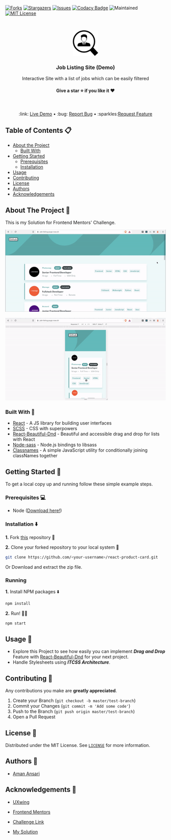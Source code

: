 [![Forks][forks-shield]][forks-url]
[![Stargazers][stars-shield]][stars-url]
[![Issues][issues-shield]][issues-url]
[![Codacy Badge](https://api.codacy.com/project/badge/Grade/e18889a4eda14c14b99db048718e411a)](https://app.codacy.com/manual/aman-atg/Job-Listing-Demo-Site?utm_source=github.com&utm_medium=referral&utm_content=aman-atg/Job-Listing-Demo-Site&utm_campaign=Badge_Grade_Dashboard)
![Maintained](https://img.shields.io/maintenance/yes/2020)
[![MIT License][license-shield]][license-url]

<!-- PROJECT LOGO -->
<br />
<p align="center">
  <a href="https://job-listing-page.now.sh">
    <img src="Readme/logo.png" alt="Logo" width="80" height="80">
  </a>

  <h3 align="center">Job Listing Site (Demo)</h3>

  <p align="center">
  Interactive Site with a list of jobs which can be easily filtered
    <br />
    <h4 align="center">Give a star ⭐ if you like it ❤️  </h4>
    <br/>
    <p align="center"> 
    :link: <a href="https://job-listing-page.now.sh">  Live Demo</a>
    &#8226; 
   :bug: <a href="https://github.com/aman-atg/ Job-Listing-Demo-Site/issues">Report Bug</a>
    &#8226; 
    :sparkles:<a href="https://github.com/aman-atg/Job-Listing-Demo/issues">Request Feature</a></p>
     
  </p>
</p>

<!-- TABLE OF CONTENTS -->

## Table of Contents 📋 

- [About the Project](#about-the-project-eyes)
  - [Built With](#built-with-hammer)
- [Getting Started](#getting-started-)
  - [Prerequisites](#prerequisites-)
  - [Installation](#installation-arrow_down)
- [Usage](#usage-dart)
- [Contributing](#contributing-)
- [License](#license-)
- [Authors](#authors-closed_book)
- [Acknowledgements](#acknowledgements-checkered_flag)

<!-- ABOUT THE PROJECT -->

## About The Project :eyes: 

This is my Solution for Frontend Mentors' Challenge.

<p align="center">

 <img  src="./Readme/github-preview-0.gif"> 
<br >
<br/>
<img src="./Readme/github-preview-1.gif"/>

</p>

### Built With :hammer:

- [React](https://reactjs.com) - A JS library for building user interfaces
- [SCSS](https://sass-lang.com) - CSS with superpowers
- [React-Beautiful-Dnd](https://github.com/atlassian/react-beautiful-dnd) - Beautiful and accessible drag and drop for lists with React
- [Node-sass](https://github.com/sass/node-sass) - Node.js bindings to libsass
- [Classnames](https://www.npmjs.com/package/classnames) - A simple JavaScript utility for conditionally joining classNames together

<!-- GETTING STARTED -->

## Getting Started 🚀 

To get a local copy up and running follow these simple example steps.

### Prerequisites 💻 

- Node ([Download here!](https://nodejs.org/en/download))

### Installation :arrow_down: 

**1.** Fork [this](https://github.com/aman-atg/react-product-card) repository :fork_and_knife:

**2.** Clone your forked repository to your local system :busts_in_silhouette:

```sh
git clone https://github.com/<your-username>/react-product-card.git
```

Or Download and extract the zip file.

### Running

**1.** Install NPM packages :arrow_down:

```sh
npm install
```

**2.** Run! :running_man:

```sh
npm start
```

<!-- USAGE EXAMPLES -->

## Usage :dart: 

- Explore this Project to see how easily you can implement **_Drag and Drop_** Feature with [React-Beautiful-Dnd](https://github.com/atlassian/react-beautiful-dnd) for your next project.
- Handle Stylesheets using **_ITCSS Architecture_**.

<!-- CONTRIBUTING -->

## Contributing 🤝 

Any contributions you make are **greatly appreciated**.

1. Create your Branch (`git checkout -b master/test-branch`)
2. Commit your Changes (`git commit -m 'Add some code'`)
3. Push to the Branch (`git push origin master/test-branch`)
4. Open a Pull Request

<!-- LICENSE -->

## License 📝 

Distributed under the MIT License. See [`LICENSE`][license-url] for more information.

<!-- CONTACT -->

## Authors :closed_book: 

- [Aman Ansari](https://github.com/aman-atg)

<!-- ACKNOWLEDGEMENTS -->

## Acknowledgements :checkered_flag: 

- [UXwing](https://uxwing.com)
- [Frontend Mentors](http://frontendmentor.io)
- [Challenge Link](https://www.frontendmentor.io/challenges/job-listings-with-filtering-ivstIPCt)
- [My Solution](https://www.frontendmentor.io/solutions/animated-job-listing-site-with-drag-and-drop-react-scss-lCamCeYXR)

  <!-- MARKDOWN LINKS & IMAGES -->

[forks-shield]: https://img.shields.io/github/forks/aman-atg/Job-Listing-Demo-Site.svg?style=flat-square
[forks-url]: https://github.com/aman-atg/Job-Listing-Demo-Site/network/members
[stars-shield]: https://img.shields.io/github/stars/aman-atg/Job-Listing-Demo-Site.svg?style=flat-square
[stars-url]: https://github.com/aman-atg/Job-Listing-Demo-Site/stargazers
[issues-shield]: https://img.shields.io/github/issues/aman-atg/Job-Listing-Demo-Site.svg?style=flat-square
[issues-url]: https://github.com/aman-atg/Job-Listing-Demo-Site/issues
[license-shield]: https://img.shields.io/github/license/aman-atg/Job-Listing-Demo-Site.svg?style=flat-square
[license-url]: https://github.com/aman-atg/Job-Listing-Site/blob/master/LICENSE

